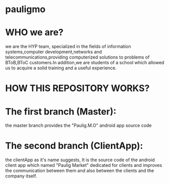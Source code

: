 # pauligmo
# WHO we are?
we are the HYP team, specialized in the fields of information systems,computer development,networks and telecommunications,providing computerized solutions to problems of BToB,BToC customers.In addition,we are students of a school which allowed us to acquire a solid training and a useful experience.

# HOW THIS REPOSITORY WORKS?

# The first branch (Master):
the master branch provides the "Paulig.M.O" android app source code

# The second branch (ClientApp):
the clientApp as it's name suggests, It is the source code of the android client app which named "Paulig Market" dedicated for clients and improves the communication between them and also between the clients and the company itself.
